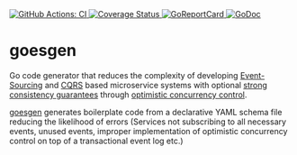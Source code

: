 <a href="https://github.com/romshark/goesgen/actions?query=workflow%3ACI">
    <img src="https://github.com/romshark/goesgen/workflows/CI/badge.svg" alt="GitHub Actions: CI">
</a>
<a href="https://coveralls.io/github/romshark/goesgen">
    <img src="https://coveralls.io/repos/github/romshark/goesgen/badge.svg" alt="Coverage Status" />
</a>
<a href="https://goreportcard.com/report/github.com/romshark/goesgen">
    <img src="https://goreportcard.com/badge/github.com/romshark/goesgen" alt="GoReportCard">
</a>
<a href="https://pkg.go.dev/github.com/romshark/goesgen">
    <img src="https://godoc.org/github.com/romshark/goesgen?status.svg" alt="GoDoc">
</a>

# goesgen
Go code generator that reduces the complexity of developing [Event-Sourcing](https://martinfowler.com/eaaDev/EventSourcing.html) and [CQRS](https://martinfowler.com/bliki/CQRS.html) based microservice systems with optional [strong consistency guarantees](https://en.wikipedia.org/wiki/Strong_consistency) through [optimistic concurrency control](https://en.wikipedia.org/wiki/Optimistic_concurrency_control).

[goesgen](https://github.com/romshark/goesgen) generates boilerplate code from a declarative YAML schema file reducing the likelihood of errors (Services not subscribing to all necessary events, unused events, improper implementation of optimistic concurrency control on top of a transactional event log etc.)
